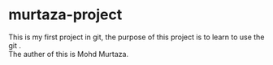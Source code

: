 # murtaza-project
This is my first project in git, the purpose of this project is to learn to use the git .
<br>
The auther of this is Mohd Murtaza.
